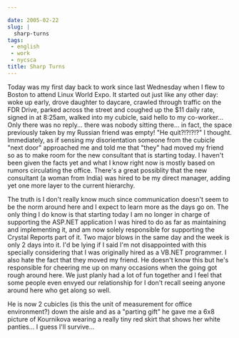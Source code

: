 ```yaml
---

date: 2005-02-22
slug: |
  sharp-turns
tags:
 - english
 - work
 - nycsca
title: Sharp Turns
---
```


Today was my first day back to work since last Wednesday when I flew to
Boston to attend Linux World Expo. It started out just like any other
day: woke up early, drove daughter to daycare, crawled through traffic
on the FDR Drive, parked across the street and coughed up the \$11 daily
rate, signed in at 8:25am, walked into my cubicle, said hello to my
co-worker... Only there was no reply... there was nobody sitting
there... in fact, the space previously taken by my Russian friend was
empty! "He quit?!?!?!?" I thought. Immediately, as if sensing my
disorientation someone from the cubicle "next door" approached me and
told me that "they" had moved my friend so as to make room for the new
consultant that is starting today. I haven't been given the facts yet
and what I know right now is mostly based on rumors circulating the
office. There's a great possiblity that the new consultant (a woman from
India) was hired to be my direct manager, adding yet one more layer to
the current hierarchy.

The truth is I don't really know much since communication doesn't seem
to be the norm around here and I expect to learn more as the days go on.
The only thing I do know is that starting today I am no longer in charge
of supporting the ASP.NET application I was hired to do as far as
maintaining and implementing it, and am now solely responsible for
supporting the Crystal Reports part of it. Two major blows in the same
day and the week is only 2 days into it. I'd be lying if I said I'm not
disappointed with this specially considering that I was originally hired
as a VB.NET programmer. I also hate the fact that they moved my friend.
He doesn't know this but he's responsible for cheering me up on many
occasions when the going got rough around here. We just planly had a lot
of fun together and I feel that some people even envyed our relationship
for I don't recall seeing anyone around here who get along so well.

He is now 2 cubicles (is this the unit of measurement for office
environment?) down the aisle and as a "parting gift" he gave me a 6x8
picture of Kournikova wearing a really tiny red skirt that shows her
white panties... I guess I'll survive...
